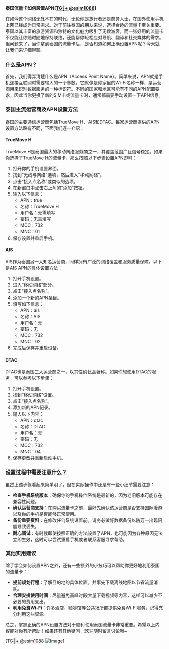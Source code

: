 **泰国流量卡如何設置APN[[TG💪+ @esim1088](https://t.me/s/esim1088)]**

在如今这个网络无处不在的时代，无论你是旅行者还是商务人士，在国外使用手机上网已经成为日常需求。对于前往泰国的朋友来说，选择合适的流量卡至关重要。泰国以其丰富的旅游资源和独特的文化魅力吸引了无数游客，而一张好用的流量卡不仅能让你随时随地保持联络，还能帮你轻松应对导航、翻译和社交媒体的需求。但问题来了，当你拿到泰国的流量卡后，是否知道如何正确设置APN呢？今天就让我们来详细聊聊。

### 什么是APN？

首先，我们得弄清楚什么是APN（Access Point Name）。简单来说，APN就是手机连接互联网时需要输入的一个参数，它就像是你家里的Wi-Fi名称一样，是运营商用来识别数据服务的一种标识符。不同的国家和地区可能有不同的APN配置要求，因此当你更换了新的SIM卡或流量卡时，通常都需要手动设置一下APN信息。

### 泰国主流运营商及APN设置方法

泰国的主要通信运营商包括TrueMove H、AIS和DTAC。每家运营商提供的APN设置方法略有不同，下面我们逐一介绍：

#### TrueMove H

TrueMove H是泰国最大的移动网络服务商之一，其覆盖范围广且信号稳定。如果你选择了TrueMove H的流量卡，那么按照以下步骤设置APN即可：

1. 打开你的手机设置界面。
2. 找到“无线与网络”选项，然后进入“移动网络”。
3. 点击“接入点名称”或类似的选项。
4. 在新窗口中点击右上角的“添加”按钮。
5. 输入以下信息：
   - APN：true
   - 名称：TrueMove H
   - 用户名：无需填写
   - 密码：无需填写
   - MCC：732
   - MNC：01
6. 保存设置并重启手机。

#### AIS

AIS作为泰国另一大知名运营商，同样拥有广泛的网络覆盖和服务质量保障。以下是AIS APN的具体设置方法：

1. 打开手机设置。
2. 进入“移动网络”部分。
3. 点击“接入点名称”。
4. 添加一个新的APN条目。
5. 填写如下信息：
   - APN：ais
   - 名称：AIS
   - 用户名：无
   - 密码：无
   - MCC：732
   - MNC：02
6. 完成后保存并重启设备。

#### DTAC

DTAC也是泰国三大运营商之一，以其性价比高著称。如果你想使用DTAC的服务，可以参考以下步骤：

1. 打开手机设置。
2. 找到“移动网络”设置。
3. 点击“接入点名称”。
4. 添加新的APN记录。
5. 输入以下内容：
   - APN：dtac
   - 名称：DTAC
   - 用户名：无
   - 密码：无
   - MCC：732
   - MNC：04
6. 保存更改并重新启动手机。

### 设置过程中需要注意什么？

虽然上述步骤看起来简单明了，但在实际操作中还是有一些小细节需要注意：

- **检查手机系统版本**：确保你的手机操作系统是最新的，因为老旧版本可能存在兼容性问题。
- **确认运营商支持**：在购买流量卡之前，最好先确认该运营商是否支持国际漫游以及你的手机是否能够正常使用。
- **备份重要资料**：在修改任何系统设置前，请务必做好数据备份以防万一出现问题导致丢失。
- **耐心调试**：有时候即使按照正确的方法设置了APN，也可能因为各种原因无法立即生效，这时可以尝试重启手机或者联系客服寻求帮助。

### 其他实用建议

除了学会如何设置APN之外，还有一些额外的小技巧可以帮助你更好地利用泰国的流量卡：

- **提前规划行程**：了解目的地的具体位置，并事先下载离线地图以节省流量消耗。
- **合理安排使用时间**：尽量避免高峰时段大量下载视频等内容，这样可以减少不必要的费用支出。
- **利用免费Wi-Fi**：许多酒店、咖啡馆等公共场所都提供免费Wi-Fi服务，记得充分利用这些资源。

总之，掌握正确的APN设置方法对于顺利使用泰国流量卡非常重要。希望以上内容能对你有所帮助！如果还有其他疑问，欢迎随时留言讨论哦~

[[TG💪+ @esim1088](https://t.me/s/esim1088) ![Image](https://i.postimg.cc/4NQfJmqS/Snipaste-2025-05-13-00-14-12.png)]